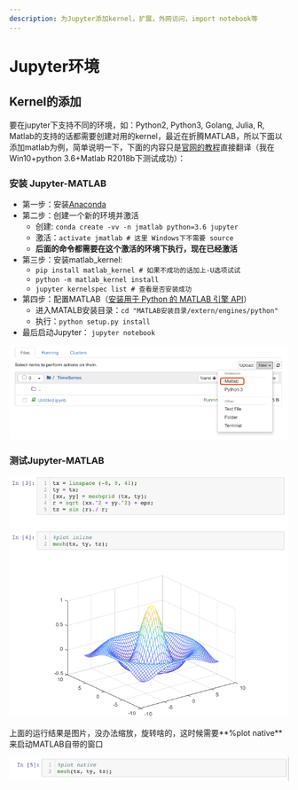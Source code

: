 ```yaml
---
description: 为Jupyter添加kernel，扩展，外网访问，import notebook等
---
```


# Jupyter环境

## Kernel的添加

要在jupyter下支持不同的环境，如：Python2, Python3, Golang, Julia, R, Matlab的支持的话都需要创建对用的kernel，最近在折腾MATLAB，所以下面以添加matlab为例，简单说明一下，下面的内容只是[官网的教程](https://am111.readthedocs.io/en/latest/jmatlab_use.html)直接翻译（我在Win10+python 3.6+Matlab R2018b下测试成功）：

###  安装 Jupyter-MATLAB

* 第一步：安装[Anaconda](https://www.anaconda.com/)
* 第二步：创建一个新的环境并激活
  * ​创建: `conda create -vv -n jmatlab python=3.6 jupyter`
  * 激活：`activate jmatlab # 这里 Windows下不需要 source`
  * **后面的命令都需要在这个激活的环境下执行，现在已经激活**
* 第三步：安装matlab\_kernel:
  * `pip install matlab_kernel # 如果不成功的话加上-U选项试试`
  * `python -m matlab_kernel install`
  * `jupyter kernelspec list # 查看是否安装成功`
* 第四步：配置MATLAB（[安装用于 Python 的 MATLAB 引擎 API](https://ww2.mathworks.cn/help/matlab/matlab_external/install-the-matlab-engine-for-python.html?requestedDomain=zh)）
  * 进入MATALB安装目录：`cd "MATLAB安装目录/extern/engines/python"`
  * 执行：`python setup.py install`
* 最后启动Jupyter： `jupyter notebook`

![](../.gitbook/assets/image%20%284%29.png)

### 测试Jupyter-MATLAB

![](../.gitbook/assets/image%20%2819%29.png)

上面的运行结果是图片，没办法缩放，旋转啥的，这时候需要**%plot native**来启动MATLAB自带的窗口

![](../.gitbook/assets/image%20%2812%29.png)

